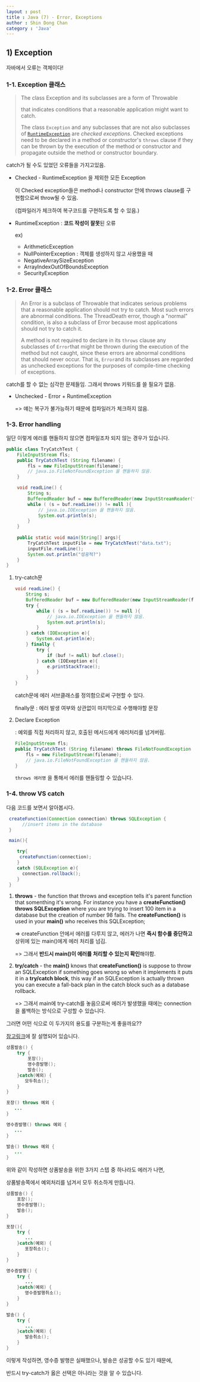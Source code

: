 ```yaml
---
layout : post
title : Java (7) - Error, Exceptions
author : Shin Dong Chan
category : 'Java'
---
```


## 1) Exception

자바에서 오류는 객체이다!

### 1-1. Exception 클래스

> The class Exception and its subclasses are a form of Throwable
>
> that indicates conditions that a reasonable application might want to catch.
>
> The class `Exception` and any subclasses that are not also subclasses of [`RuntimeException`](https://docs.oracle.com/javase/9/docs/api/java/lang/RuntimeException.html) are *checked exceptions*. Checked exceptions need to be declared in a method or constructor's `throws` clause if they can be thrown by the execution of the method or constructor and propagate outside the method or constructor boundary.

catch가 될 수도 있었던 오류들을 가지고있음.

- Checked - RuntimeException 을 제외한 모든 Exception

  이 Checked exception들은 method나 constructor 안에 throws clause를 구현함으로써 throw될 수 있음.

  (컴파일러가 체크하여 복구코드를 구현하도록 할 수 있음.)

- RuntimeException : **코드 작성이 잘못**된 오류

  ex)

  - ArithmeticException
  - NullPointerException : 객체를 생성하지 않고 사용했을 때
  - NegativeArraySizeException
  - ArrayIndexOutOfBoundsException
  - SecurityException

### 1-2. Error 클래스

> An Error is a subclass of Throwable that indicates serious problems that a reasonable application should not try to catch. Most such errors are abnormal conditions. The ThreadDeath error, though a "normal" condition, is also a subclass of Error because most applications should not try to catch it.
>
> A method is not required to declare in its `throws` clause any subclasses of `Error`that might be thrown during the execution of the method but not caught, since these errors are abnormal conditions that should never occur. That is, `Error`and its subclasses are regarded as unchecked exceptions for the purposes of compile-time checking of exceptions.

catch를 할 수 없는 심각한 문제들임. 그래서 throws 키워드를 쓸 필요가 없음.

- Unchecked - Error + RuntimeException

  => 얘는 복구가 불가능하기 때문에 컴파일러가 체크하지 않음.

### 1-3. Error handling

일단 이렇게 에러를 핸들하지 않으면 컴파일조차 되지 않는 경우가 있습니다.

```java
public class TryCatchTest {
    FileInputStream fls;
    public TryCatchTest (String filename) {
        fls = new FileInputStream(filename);
        // java.io.FileNotFoundException 을 핸들하지 않음.
    }

    void readLine() {
        String s;
        BufferedReader buf = new BufferedReader(new InputStreamReader(fls));
        while ( (s = buf.readLine()) != null ){
            // java.io.IOException 을 핸들하지 않음.
            System.out.println(s);
        }
    }
    
    public static void main(String[] args){
        TryCatchTest inputFile = new TryCatchTest("data.txt");
        inputFile.readLine();
        System.out.println("성공적?")
    }
}

```

1. try-catch문

   ```java
   void readLine() {
       String s;
       BufferedReader buf = new BufferedReader(new InputStreamReader(fls));
       try {
           while ( (s = buf.readLine()) != null ){
               // java.io.IOException 을 핸들하지 않음.
               System.out.println(s);
           }
       } catch (IOException e){
           System.out.println(e);
       } finally {
           try {
               if (buf != null) buf.close();
           } catch (IOExeption e){
               e.printStackTrace();
           }
       }
   }
   ```

   catch문에 에러 서브클래스를 정의함으로써 구현할 수 있다.

   finally문 : 에러 발생 여부와 상관없이 마지막으로 수행해야할 문장

2. Declare Exception

   : 예외를 직접 처리하지 않고, 호출된 메서드에게 에러처리를 넘겨버림.

   ```java
   FileInputStream fls;
   public TryCatchTest (String filename) throws FileNotFoundException {
       fls = new FileInputStream(filename);
       // java.io.FileNotFoundException 을 핸들하지 않음.
   }
   ```

   `throws 에러명` 을 통해서 에러를 핸들링할 수 있습니다.



### 1-4. throw VS catch 

다음 코드를 보면서 알아봅시다.

```java
 createFunction(Connection connection) throws SQLException {
      //insert items in the database
 }

 main(){

    try{
     createFunction(connection);
    }
    catch (SQLException e){
      connection.rollback();
    }
 }
```

1. **throws** - the function that throws and exception tells it's parent function that somenthing it's wrong. For instance you have a **createFunction() throws SQLException** where you are trying to insert 100 item in a database but the creation of number 98 fails. The **createFunction()** is used in your **main()** who receives this SQLException;

   => createFunction 안에서 에러를 다루지 않고, 에러가 나면 **즉시 함수를 중단하고** 상위에 있는 main()에게 에러 처리를 넘김.

   => 그래서 **반드시 main()이 에러를 처리할 수 있는지 확인**해야함.

2. **try/catch** - the **main()** knows that **createFunction()** is suppose to throw an SQLException if something goes wrong so when it implements it puts it in a **try/catch block**, this way if an SQLException is actually thrown you can execute a fall-back plan in the catch block such as a database rollback.

   => 그래서 main에 try-catch를 놓음으로써 에러가 발생했을 때에는 connection을 롤백하는 방식으로 구성할 수 있습니다.



그러면 어떤 식으로 이 두가지의 용도를 구분하는게 좋을까요??

[참고링크](<https://wikidocs.net/229>)에 잘 설명되어 있습니다.

```java
상품발송() {
    try {
        포장();
        영수증발행();
        발송();
    }catch(예외) {
       모두취소();
    }
}

포장() throws 예외 {
   ...
}

영수증발행() throws 예외 {
   ...
}

발송() throws 예외 {
   ...
}
```

위와 같이 작성하면 상품발송을 위한 3가지 스텝 중 하나라도 에러가 나면,

상품발송쪽에서 예외처리를 넘겨서 모두 취소하게 만듭니다.

```java
상품발송() {
    포장();
    영수증발행();
    발송();
}

포장(){
    try {
       ...
    }catch(예외) {
       포장취소();
    }
}

영수증발행() {
    try {
       ...
    }catch(예외) {
       영수증발행취소();
    }
}

발송() {
    try {
       ...
    }catch(예외) {
       발송취소();
    }
}
```

이렇게 작성하면, 영수증 발행은 실패했으나, 발송은 성공할 수도 있기 때문에,

반드시 try-catch가 옳은 선택은 아니라는 것을 알 수 있습니다.
